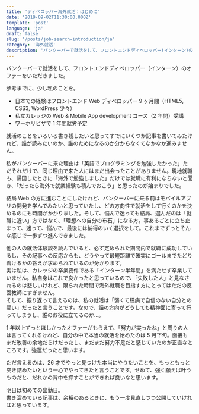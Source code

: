 ```yaml
---
title: 'ディベロッパー海外就活：はじめに'
date: '2019-09-02T11:30:00.000Z'
template: 'post'
language: 'ja'
draft: false
slug: '/posts/job-search-introduction/ja'
category: '海外就活'
description: 'バンクーバーで就活をして、フロントエンドディベロッパー(インターン)のオファーをいただきました。私の経験や人となりなど、前書きです。'
---
```


バンクーバーで就活をして、フロントエンドディベロッパー（インターン）のオファーをいただきました。

参考までに、少し私のことを。

- 日本での経験はフロントエンド Web ディベロッパー 9 ヶ月間（HTML5, CSS3, WordPress 少々）
- 私立カレッジの Web & Mobile App development コース（2 年間）受講
- ワーホリビザで 1 年間就労予定

就活のことをいろいろ書き残したいと思ってすでにいくつか記事を書いてみたけれど、誰が読みたいのか、誰のためになるのか分からなくてなかなか進みません。

私がバンクーバーに来た理由は「英語でプログラミングを勉強したかった」ただそれだけで、同じ理由で来た人にはまだ出会ったことがありません。現地就職も、帰国したときに「海外で勉強しました」だけでは就職に有利にならないと聞き、「だったら海外で就業経験も積んでおこう」と思ったのが始まりでした。

結局 Web の方に進むことにしたけれど、バンクーバーに来る前はモバイルアプリの開発を学んでみたいと思っていたし、どの方向性で就活をして行くのかを決めるのにも時間がかかりました。そして、悩んで迷っても結局、選んだのは「就職に近い」方ではなく、「理想への自分の布石」になる方。事あるごとに立ち止まって、迷って、悩んで、最後には納得のいく選択をして。これまでずっとそんな感じで一歩ずつ進んできました。

他の人の就活体験談を読んでいると、必ず定められた期間内で就職に成功しているし、その記事への反応からも、どうやって最短距離で確実にゴールまでたどり着けるかの答えが求められているのが分かります。<br/>
実は私は、カレッジの卒業要件である「インターン半年間」を満たせず卒業していません。私自身はこれで良かったと思っているので、「失敗した人」と見なされるのは悲しいけれど、限られた時間で海外就職を目指す方にとってはただの反面教師にすぎません。<br/>
そして、振り返って言えるのは、私の就活は「弱くて臆病で自信のない自分との闘い」だったと言うことです。なので、話の方向がどうしても精神面に寄って行ってしまうし、誰のお役に立てるのか…。

1 年以上ずっとほしかったオファーがもらえて、「努力が実ったね」と周りの人は言ってくれるけれど、自分の中で本当の就活を始めたのは 5 月下旬。面接もまだ改善の余地だらけだったし、まだまだ努力不足だと感じていたのが正直なところです。強運だったと思います。

ただ言えるのは、26 才でやっと見つけた本当にやりたいことを、もっともっと突き詰めたいという一心でやってきたと言うことです。せめて、強く願えば叶うものだと、だれかの背中を押すことができれば良いなと思います。

明日は初めての出勤日。<br/>
書き溜めている記事は、余裕のあるときに、もう一度見直しつつ公開していければと思っています。
